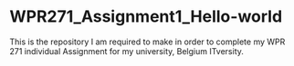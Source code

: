 # WPR271_Assignment1_Hello-world
This is the repository I am required to make in order to complete my WPR 271 individual Assignment for my university, Belgium ITversity.
